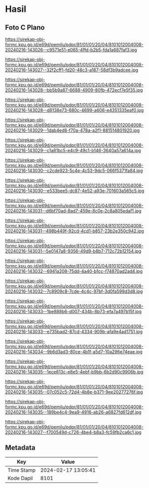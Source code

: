 # Hasil

## Foto C Plano

https://sirekap-obj-formc.kpu.go.id/e69d/pemilu/pdpr/81/01/01/20/04/8101012004008-20240216-143026--c9571e51-e065-4ffd-b2b5-fda1a687faf3.jpg

https://sirekap-obj-formc.kpu.go.id/e69d/pemilu/pdpr/81/01/01/20/04/8101012004008-20240216-143027--32f2cff1-fd20-48c3-a187-58df3b9adcee.jpg

https://sirekap-obj-formc.kpu.go.id/e69d/pemilu/pdpr/81/01/01/20/04/8101012004008-20240216-143028--bb5b9a87-6688-4909-80fb-472ecf7e5f35.jpg

https://sirekap-obj-formc.kpu.go.id/e69d/pemilu/pdpr/81/01/01/20/04/8101012004008-20240216-143028--d8138e73-680c-4699-a606-e4351335eaf0.jpg

https://sirekap-obj-formc.kpu.go.id/e69d/pemilu/pdpr/81/01/01/20/04/8101012004008-20240216-143029--1dab4ed8-f70a-478a-a2f1-881514801920.jpg

https://sirekap-obj-formc.kpu.go.id/e69d/pemilu/pdpr/81/01/01/20/04/8101012004008-20240216-143029--c1a81bc5-e4c9-49c1-b146-3640a57a614a.jpg

https://sirekap-obj-formc.kpu.go.id/e69d/pemilu/pdpr/81/01/01/20/04/8101012004008-20240216-143030--c2cde923-5c4e-4c53-9dc5-066f5371fa84.jpg

https://sirekap-obj-formc.kpu.go.id/e69d/pemilu/pdpr/81/01/01/20/04/8101012004008-20240216-143030--e533bee5-dc87-4e52-a93e-701603a565c5.jpg

https://sirekap-obj-formc.kpu.go.id/e69d/pemilu/pdpr/81/01/01/20/04/8101012004008-20240216-143031--d6bf70ad-8ad7-459e-8c0e-2c8a805edaf1.jpg

https://sirekap-obj-formc.kpu.go.id/e69d/pemilu/pdpr/81/01/01/20/04/8101012004008-20240216-143031--498b449f-92cd-4cd1-b857-23b2e350c942.jpg

https://sirekap-obj-formc.kpu.go.id/e69d/pemilu/pdpr/81/01/01/20/04/8101012004008-20240216-143031--5e0147a8-9356-49d9-b8b7-712c72b12154.jpg

https://sirekap-obj-formc.kpu.go.id/e69d/pemilu/pdpr/81/01/01/20/04/8101012004008-20240216-143032--6941a208-75dd-4a40-b1cc-f74870ad2ad4.jpg

https://sirekap-obj-formc.kpu.go.id/e69d/pemilu/pdpr/81/01/01/20/04/8101012004008-20240216-143032--7c8909c8-7cde-4c4c-97bf-3d0fa599d3d8.jpg

https://sirekap-obj-formc.kpu.go.id/e69d/pemilu/pdpr/81/01/01/20/04/8101012004008-20240216-143033--1be888b6-d007-434b-8b73-efa7a497b15f.jpg

https://sirekap-obj-formc.kpu.go.id/e69d/pemilu/pdpr/81/01/01/20/04/8101012004008-20240216-143033--e735bad2-87cd-4334-909b-afa9e4ad1751.jpg

https://sirekap-obj-formc.kpu.go.id/e69d/pemilu/pdpr/81/01/01/20/04/8101012004008-20240216-143034--9b6d3ad3-80ce-4b1f-a5d7-10a296e74eae.jpg

https://sirekap-obj-formc.kpu.go.id/e69d/pemilu/pdpr/81/01/01/20/04/8101012004008-20240216-143035--1ece613c-e8e5-4ebf-b9bb-6b2d90c9906b.jpg

https://sirekap-obj-formc.kpu.go.id/e69d/pemilu/pdpr/81/01/01/20/04/8101012004008-20240216-143035--07c052c5-72d4-4b8e-b371-9ee20277276f.jpg

https://sirekap-obj-formc.kpu.go.id/e69d/pemilu/pdpr/81/01/01/20/04/8101012004008-20240216-143035--189be4c4-9ea9-4916-ab26-a6827fd612df.jpg

https://sirekap-obj-formc.kpu.go.id/e69d/pemilu/pdpr/81/01/01/20/04/8101012004008-20240216-143027--f700549d-c726-4be4-b8a3-fc59fb2ca6c1.jpg


## Metadata

| Key        | Value               |
| ---------- | ------------------- |
| Time Stamp | 2024-02-17 13:05:41 |
| Kode Dapil | 8101                |



